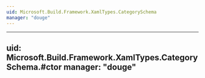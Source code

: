 ```yaml
---
uid: Microsoft.Build.Framework.XamlTypes.CategorySchema
manager: "douge"
---
```


---
uid: Microsoft.Build.Framework.XamlTypes.CategorySchema.#ctor
manager: "douge"
---
